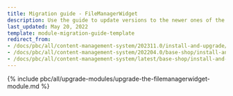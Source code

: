 ```yaml
---
title: Migration guide - FileManagerWidget
description: Use the guide to update versions to the newer ones of the FileManagerWidget module.
last_updated: May 20, 2022
template: module-migration-guide-template
redirect_from:
- /docs/pbc/all/content-management-system/202311.0/install-and-upgrade/upgrade-modules/upgrade-the-filemanagerwidget-module.html
- /docs/pbc/all/content-management-system/202204.0/base-shop/install-and-upgrade/upgrade-modules/upgrade-the-filemanagerwidget-module.html
- /docs/pbc/all/content-management-system/latest/base-shop/install-and-upgrade/upgrade-modules/upgrade-the-filemanagerwidget-module.html
---
```


{% include pbc/all/upgrade-modules/upgrade-the-filemanagerwidget-module.md %} <!-- To edit, see /_includes/pbc/all/upgrade-modules/upgrade-the-filemanagerwidget-module.md -->
